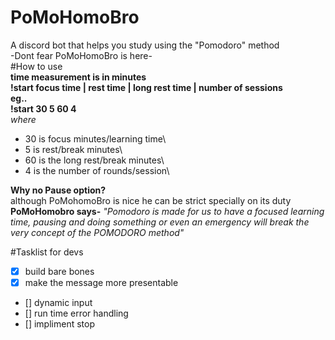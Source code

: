 # PoMoHomoBro
A discord bot that helps you study using
the "Pomodoro" method\
-Dont fear PoMoHomoBro is here-\
#How to use\
**time measurement is in minutes**\
**!start focus time | rest time | long rest time | number of sessions**\
**eg..**\
**!start 30 5 60 4**\
*where* 
- 30 is focus minutes/learning time\
- 5 is rest/break minutes\
- 60 is the long rest/break minutes\
- 4 is the number of rounds/session\

**Why no Pause option?**\
although PoMohomoBro is nice he can be strict specially on its duty\
**PoMoHomobro says-** 
*"Pomodoro is made for us to have a focused learning time, pausing and doing something or even an emergency will break the
very concept of the POMODORO method"*

#Tasklist for devs
 - [x] build bare bones 
 - [x] make the message more presentable
 - [] dynamic input
 - [] run time error handling
 - [] impliment stop

